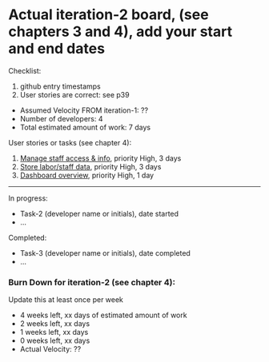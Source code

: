 # Actual iteration-2 board, (see chapters 3 and 4), add your start and end dates 

Checklist: 
1. github entry timestamps
2. User stories are correct: see p39

* Assumed Velocity FROM iteration-1: ?? 
* Number of developers: 4
* Total estimated amount of work: 7 days

User stories or tasks (see chapter 4):
1. [Manage staff access & info](./user_stories/user_story_01_title.md), priority High, 3 days 
2. [Store labor/staff data](./user_stories/user_story_01_title.md), priority High, 3 days
3. [Dashboard overview](./user_stories/user_story_01_title.md), priority High, 1 day
---

In progress:
* Task-2 (developer name or initials), date started
* ...

Completed:
* Task-3 (developer name or initials), date completed
* ...

### Burn Down for iteration-2 (see chapter 4):
Update this at least once per week
* 4 weeks left, xx days of estimated amount of work 
* 2 weeks left, xx days
* 1 weeks left, xx days
* 0 weeks left, xx days
* Actual Velocity: ?? 